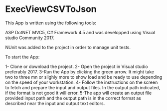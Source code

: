 # ExecViewCSVToJson

This App is written using the following tools:

ASP DotNET MVC5, C# Framework 4.5 and was developped using Visual studio Community 2017.

NUnit was added to the project in order to manage unit tests.

To start the App:

1- Clone or download the project.
2- Open the project in Visual studio preferably 2017. 
3-Run the App by clicking the green arrow. It might take two to three mn or slighly more to show load and be ready to use depending on the speed of your workstation.
4- Follow the instructions on the screen to fetch and prepare the input and output files.
In the output path indicated, if the format is not good it will error. 
5-The app will create an output file provided input path and the output path is in the correct format
as described near the input and output text editors.

